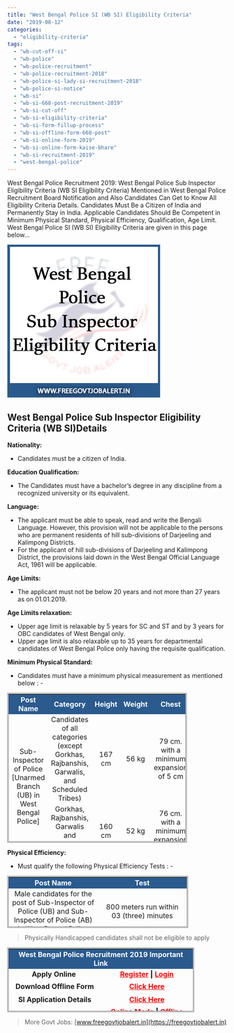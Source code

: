 ```yaml
---
title: "West Bengal Police SI (WB SI) Eligibility Criteria"
date: "2019-08-12"
categories: 
  - "eligibility-criteria"
tags: 
  - "wb-cut-off-si"
  - "wb-police"
  - "wb-police-recruitment"
  - "wb-police-recruitment-2018"
  - "wb-police-si-lady-si-recruitment-2018"
  - "wb-police-si-notice"
  - "wb-si"
  - "wb-si-668-post-recruitment-2019"
  - "wb-si-cut-off"
  - "wb-si-eligibility-criteria"
  - "wb-si-form-fillup-process"
  - "wb-si-offline-form-668-post"
  - "wb-si-online-form-2019"
  - "wb-si-online-form-kaise-bhare"
  - "wb-si-recruitment-2019"
  - "west-bengal-police"
---
```


West Bengal Police Recruitment 2019: West Bengal Police Sub Inspector Eligibility Criteria (WB SI Eligibility Criteria) Mentioned in West Bengal Police Recruitment Board Notification and Also Candidates Can Get to Know All Eligibility Criteria Details. Candidates Must Be a Citizen of India and Permanently Stay in India. Applicable Candidates Should Be Competent in Minimum Physical Standard, Physical Efficiency, Qualification, Age Limit. West Bengal Police SI (WB SI) Eligibility Criteria are given in this page below...

![WB SI Eligibility Criteria](images/West-Bengal-Police-Sub-Inspector-Eligibility-Criteria.jpg)

## West Bengal Police Sub Inspector Eligibility Criteria (WB SI)Details

**Nationality:**

- Candidates must be a citizen of India.

**Education Qualification:**

- The Candidates must have a bachelor’s degree in any discipline from a recognized university or its equivalent.

**Language:**

- The applicant must be able to speak, read and write the Bengali Language. However, this provision will not be applicable to the persons who are permanent residents of hill sub-divisions of Darjeeling and Kalimpong Districts.
- For the applicant of hill sub-divisions of Darjeeling and Kalimpong District, the provisions laid down in the West Bengal Official Language Act, 1961 will be applicable.

**Age Limits:**

- The applicant must not be below 20 years and not more than 27 years as on 01.01.2019.

**Age Limits relaxation:**

- Upper age limit is relaxable by 5 years for SC and ST and by 3 years for OBC candidates of West Bengal only.
- Upper age limit is also relaxable up to 35 years for departmental candidates of West Bengal Police only having the requisite qualification.

**Minimum Physical Standard:**

- Candidates must have a minimum physical measurement as mentioned below : -

<table style="height: 343px; width: 81.4529%; border-collapse: collapse; border-style: double;"><tbody><tr style="height: 22px;"><td style="width: 27.1096%; height: 22px; text-align: center; background-color: #2a5a8e;"><span style="font-size: 12pt; color: #ffffff;"><strong>Post Name</strong></span></td><td style="width: 32.3544%; height: 22px; text-align: center; background-color: #2a5a8e;"><span style="font-size: 12pt; color: #ffffff;"><strong>Category</strong></span></td><td style="width: 8.22835%; height: 22px; text-align: center; background-color: #2a5a8e;"><span style="font-size: 12pt; color: #ffffff;"><strong>Height</strong></span></td><td style="width: 8.22845%; height: 22px; text-align: center; background-color: #2a5a8e;"><span style="font-size: 12pt; color: #ffffff;"><strong>Weight</strong></span></td><td style="width: 18.1352%; height: 22px; text-align: center; background-color: #2a5a8e;"><span style="font-size: 12pt; color: #ffffff;"><strong>Chest</strong></span></td></tr><tr style="height: 22px;"><td style="width: 27.1096%; height: 44px; text-align: center;" rowspan="2"><span style="font-size: 12pt;">Sub-Inspector of Police [Unarmed Branch (UB) in West Bengal Police]</span></td><td style="width: 32.3544%; height: 22px; text-align: center;"><span style="font-size: 12pt;">Candidates of all categories (except Gorkhas, Rajbanshis, Garwalis, and Scheduled Tribes)</span></td><td style="width: 8.22835%; height: 22px; text-align: center;"><span style="font-size: 12pt;">167 cm</span></td><td style="width: 8.22845%; height: 22px; text-align: center;"><span style="font-size: 12pt;">56 kg</span></td><td style="width: 18.1352%; height: 22px; text-align: center;"><span style="font-size: 12pt;">79 cm. with a</span> <span style="font-size: 12pt;">minimum expansion</span> <span style="font-size: 12pt;">of 5 cm</span></td></tr><tr style="height: 22px;"><td style="width: 32.3544%; height: 22px; text-align: center;"><span style="font-size: 12pt;">Gorkhas, Rajbanshis, Garwalis and Scheduled Tribes</span></td><td style="width: 8.22835%; height: 22px; text-align: center;"><span style="font-size: 12pt;">160 cm</span></td><td style="width: 8.22845%; height: 22px; text-align: center;"><span style="font-size: 12pt;">52 kg</span></td><td style="width: 18.1352%; height: 22px; text-align: center;"><span style="font-size: 12pt;">76 cm. with a</span> <span style="font-size: 12pt;">minimum expansion</span> <span style="font-size: 12pt;">of 5 cm</span></td></tr><tr style="height: 22px;"><td style="width: 27.1096%; height: 44px; text-align: center;" rowspan="2"><span style="font-size: 12pt;">Sub-Inspector of Police [Armed Branch (AB) in West Bengal Police]</span></td><td style="width: 32.3544%; height: 22px; text-align: center;"><span style="font-size: 12pt;">Candidates of all categories (except Gorkhas, Rajbanshis, Garwalis, and Scheduled Tribes)</span></td><td style="width: 8.22835%; height: 22px; text-align: center;"><span style="font-size: 12pt;">173 cm</span></td><td style="width: 8.22845%; height: 22px; text-align: center;"><span style="font-size: 12pt;">60 kg.</span></td><td style="width: 18.1352%; height: 22px; text-align: center;"><span style="font-size: 12pt;">86 cm. with a</span> <span style="font-size: 12pt;">minimum expansion</span> <span style="font-size: 12pt;">of 5 cm</span></td></tr><tr style="height: 22px;"><td style="width: 32.3544%; height: 22px; text-align: center;"><span style="font-size: 12pt;">Gorkhas, Rajbanshis, Garwalis and Scheduled Tribes</span></td><td style="width: 8.22835%; height: 22px; text-align: center;"><span style="font-size: 12pt;">163 cm</span></td><td style="width: 8.22845%; height: 22px; text-align: center;"><span style="font-size: 12pt;">54 kg.</span></td><td style="width: 18.1352%; height: 22px; text-align: center;"><span style="font-size: 12pt;">81 cm. with a</span> <span style="font-size: 12pt;">minimum expansion</span> <span style="font-size: 12pt;">of 5 cm</span></td></tr></tbody></table>

**Physical Efficiency:** 

- Must qualify the following Physical Efficiency Tests : -

<table style="height: 119px; width: 82.1454%; border-collapse: collapse; border-style: double;"><tbody><tr><td style="width: 50%; text-align: center; background-color: #2a5a8e;"><span style="font-size: 12pt; color: #ffffff;"><strong>Post Name</strong></span></td><td style="width: 50%; text-align: center; background-color: #2a5a8e;"><span style="font-size: 12pt; color: #ffffff;"><strong>Test</strong></span></td></tr><tr><td style="width: 50%; text-align: center;"><span style="font-size: 12pt;">Male candidates for the post of Sub-Inspector of </span><span style="font-size: 12pt;">Police (UB) and Sub-Inspector of Police (AB) in </span><span style="font-size: 12pt;">West Bengal Police</span></td><td style="width: 50%; text-align: center;"><span style="font-size: 12pt;">800 meters run within 03 (three) minutes</span></td></tr></tbody></table>

> Physically Handicapped candidates shall not be eligible to apply

<table style="height: 148px; width: 84.9475%; border-collapse: collapse; border-style: double;"><tbody><tr style="height: 30px;"><td style="width: 100%; height: 30px; background-color: #2a5a8e; text-align: center;" colspan="2"><span style="color: #ffffff;"><strong><span style="font-size: 12pt;">West Bengal Police Recruitment 2019 Important Link</span></strong></span></td></tr><tr style="height: 10px;"><td style="width: 50%; text-align: center; height: 10px;"><strong><span style="font-size: 12pt;">Apply Online&nbsp;</span></strong></td><td style="width: 50%; text-align: center; height: 10px;"><span style="font-size: 12pt; color: #ff0000;"><strong><a style="color: #ff0000;" title="WB Police" href="https://wbprb.applythrunet.co.in/Signup.aspx?L=A" target="_blank" rel="noopener noreferrer">Register</a>&nbsp;<span style="color: #000000;">|</span>&nbsp;<a style="color: #ff0000;" title="WB Police" href="https://wbprb.applythrunet.co.in/Login.aspx?L=A" target="_blank" rel="noopener noreferrer">Login</a></strong></span></td></tr><tr style="height: 25px;"><td style="width: 50%; text-align: center; height: 25px;"><strong><span style="font-size: 12pt;">Download Offline Form</span></strong></td><td style="width: 50%; text-align: center; height: 25px;"><span style="color: #ff0000;"><a style="color: #ff0000;" href="http://offlinewbprb.applythrunet.co.in/ApplicationFormSIOff.aspx" target="_blank" rel="noopener noreferrer"><span style="font-size: 12pt;"><strong>Click Here</strong></span></a></span></td></tr><tr style="height: 25px;"><td style="width: 50%; text-align: center; height: 25px;"><strong><span style="font-size: 12pt;">SI Application Details</span></strong></td><td style="width: 50%; text-align: center; height: 25px;"><span style="color: #ff0000;"><a style="color: #ff0000;" href="http://wbpolice.gov.in/WBP/Common/WBP_Recruitment_Notice.aspx?Id=2019/0017" target="_blank" rel="noopener noreferrer"><span style="font-size: 12pt;"><strong>Click Here</strong></span></a></span></td></tr><tr style="height: 36px;"><td style="width: 50%; text-align: center; height: 23px;"><strong><span style="font-size: 12pt;">Notification</span></strong></td><td style="width: 50%; text-align: center; height: 23px;"><span style="font-size: 12pt; color: #ff0000;"><strong><a style="color: #ff0000;" href="https://freegovtjobalert.in/wp-content/uploads/2019/08/Notification-WB-Police-Sub-Inspector-Online-Posts.pdf" target="_blank" rel="noopener noreferrer">Online Mode</a> <span style="color: #000000;">|</span> <a style="color: #ff0000;" href="https://freegovtjobalert.in/wp-content/uploads/2019/08/Notification-WB-Police-Sub-Inspector-Offline-Posts.pdf" target="_blank" rel="noopener noreferrer">Offline Mode</a></strong></span></td></tr><tr style="height: 25px;"><td style="width: 50%; text-align: center; height: 25px;"><strong><span style="font-size: 12pt;">Short Notification</span></strong></td><td style="width: 50%; text-align: center; height: 25px;"><span style="color: #ff0000;"><a style="color: #ff0000;" href="https://freegovtjobalert.in/wp-content/uploads/2019/08/Short-Notice-WB-Police-Sub-Inspector-Posts.pdf" target="_blank" rel="noopener noreferrer"><span style="font-size: 12pt;"><strong>Click Here</strong></span></a></span></td></tr><tr style="height: 10px;"><td style="width: 50%; text-align: center; height: 10px;"><strong><span style="font-size: 12pt;">&nbsp;Official Website</span></strong></td><td style="width: 50%; text-align: center; height: 10px;"><span style="color: #ff0000;"><a style="color: #ff0000;" href="http://wbpolice.gov.in/" target="_blank" rel="noopener noreferrer"><span style="font-size: 12pt;"><strong>Click Here</strong></span></a></span></td></tr></tbody></table>

> More Govt Jobs: [www.freegovtjobalert.in](https://freegovtjobalert.in)
